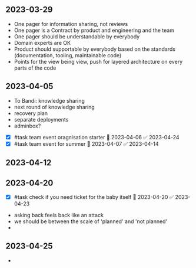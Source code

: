 ## 2023-03-29

-   One pager for information sharing, not reviews
-   One pager is a Contract by product and engineering and the team
-   One pager should be understandable by everybody
-   Domain experts are OK
-   Product should supportable by everybody based on the standards (documentation, tooling, maintainable code)
-   Points for the view being view, push for layered architecture on every parts of the code

## 2023-04-05

- To Bandi: knowledge sharing
- next round of knowledge sharing
- recovery plan 
- separate deployments
- adminbox?
- [x] #task team event oragnisation starter 📅 2023-04-06 ✅ 2023-04-24
- [x] #task team event for summer 📅 2023-04-07 ✅ 2023-04-14

## 2023-04-12

## 2023-04-20

- [x] #task check if you need ticket for the baby itself 📅 2023-04-20 ✅ 2023-04-23
- asking back feels back like an attack
- we should be between the scale of 'planned' and 'not planned'
- 

## 2023-04-25



- 